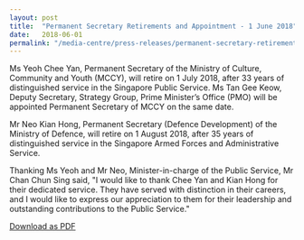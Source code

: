 ```yaml
---
layout: post
title:  "Permanent Secretary Retirements and Appointment - 1 June 2018"
date:   2018-06-01
permalink: "/media-centre/press-releases/permanent-secretary-retirements-and-appointment-1-june-2018"
---
```


Ms Yeoh Chee Yan, Permanent Secretary of the Ministry of Culture, Community and Youth (MCCY), will retire on 1 July 2018, after 33 years of distinguished service in the Singapore Public Service. Ms Tan Gee Keow, Deputy Secretary, Strategy Group, Prime Minister’s Office (PMO) will be appointed Permanent Secretary of MCCY on the same date. 

Mr Neo Kian Hong, Permanent Secretary (Defence Development) of the Ministry of Defence, will retire on 1 August 2018, after 35 years of distinguished service in the Singapore Armed Forces and Administrative
Service.

Thanking Ms Yeoh and Mr Neo, Minister-in-charge of the Public Service, Mr Chan Chun Sing said, "I would like to thank Chee Yan and Kian Hong for their dedicated service. They have served with distinction in their careers, and I would like to express our appreciation to them for their leadership and outstanding contributions to the Public Service."

[Download as PDF]({{site.baseurl}}/files/press-releases/permanent-secretary-retirements-and-appointment-1-june-2018.pdf)